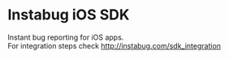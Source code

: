 Instabug iOS SDK
================
Instant bug reporting for iOS apps.
<br/>
For integration steps check http://instabug.com/sdk_integration